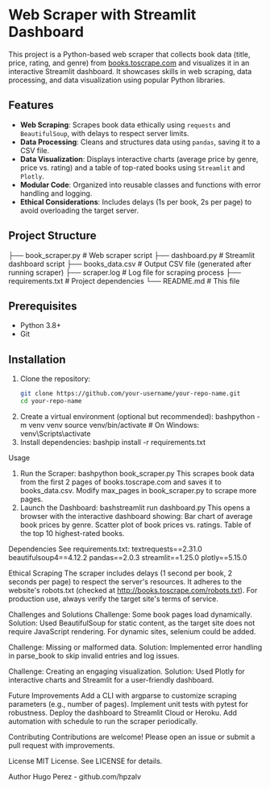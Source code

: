 # Web Scraper with Streamlit Dashboard

This project is a Python-based web scraper that collects book data (title, price, rating, and genre) from [books.toscrape.com](http://books.toscrape.com) and visualizes it in an interactive Streamlit dashboard. It showcases skills in web scraping, data processing, and data visualization using popular Python libraries.

## Features
- **Web Scraping**: Scrapes book data ethically using `requests` and `BeautifulSoup`, with delays to respect server limits.
- **Data Processing**: Cleans and structures data using `pandas`, saving it to a CSV file.
- **Data Visualization**: Displays interactive charts (average price by genre, price vs. rating) and a table of top-rated books using `Streamlit` and `Plotly`.
- **Modular Code**: Organized into reusable classes and functions with error handling and logging.
- **Ethical Considerations**: Includes delays (1s per book, 2s per page) to avoid overloading the target server.

## Project Structure
├── book_scraper.py    # Web scraper script
├── dashboard.py       # Streamlit dashboard script
├── books_data.csv     # Output CSV file (generated after running scraper)
├── scraper.log        # Log file for scraping process
├── requirements.txt   # Project dependencies
└── README.md          # This file

## Prerequisites
- Python 3.8+
- Git

## Installation
1. Clone the repository:
   ```bash
   git clone https://github.com/your-username/your-repo-name.git
   cd your-repo-name
2. Create a virtual environment (optional but recommended):
bashpython -m venv venv
source venv/bin/activate  # On Windows: venv\Scripts\activate
3. Install dependencies:
bashpip install -r requirements.txt


Usage
1. Run the Scraper:
bashpython book_scraper.py
This scrapes book data from the first 2 pages of books.toscrape.com and saves it to books_data.csv. Modify max_pages in book_scraper.py to scrape more pages.
2. Launch the Dashboard:
bashstreamlit run dashboard.py
This opens a browser with the interactive dashboard showing:
Bar chart of average book prices by genre.
Scatter plot of book prices vs. ratings.
Table of the top 10 highest-rated books.

Dependencies
See requirements.txt:
textrequests==2.31.0
beautifulsoup4==4.12.2
pandas==2.0.3
streamlit==1.25.0
plotly==5.15.0

Ethical Scraping
The scraper includes delays (1 second per book, 2 seconds per page) to respect the server's resources.
It adheres to the website's robots.txt (checked at http://books.toscrape.com/robots.txt).
For production use, always verify the target site's terms of service.

Challenges and Solutions
Challenge: Some book pages load dynamically.
Solution: Used BeautifulSoup for static content, as the target site does not require JavaScript rendering. For dynamic sites, selenium could be added.

Challenge: Missing or malformed data.
Solution: Implemented error handling in parse_book to skip invalid entries and log issues.

Challenge: Creating an engaging visualization.
Solution: Used Plotly for interactive charts and Streamlit for a user-friendly dashboard.

Future Improvements
Add a CLI with argparse to customize scraping parameters (e.g., number of pages).
Implement unit tests with pytest for robustness.
Deploy the dashboard to Streamlit Cloud or Heroku.
Add automation with schedule to run the scraper periodically.

Contributing
Contributions are welcome! Please open an issue or submit a pull request with improvements.

License
MIT License. See LICENSE for details.

Author
Hugo Perez - github.com/hpzalv
